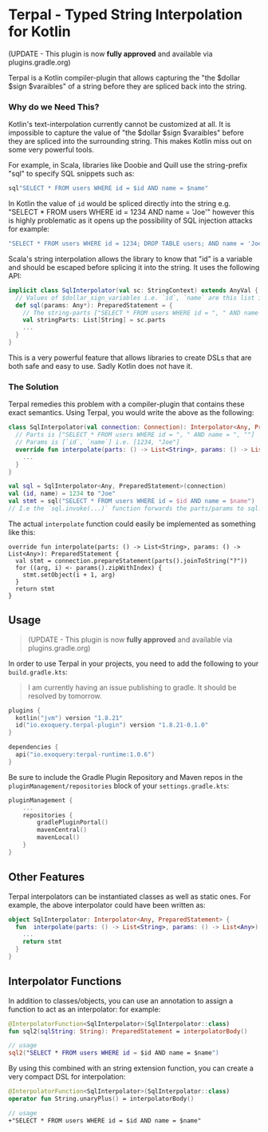 # Terpal - Typed String Interpolation for Kotlin

(UPDATE - This plugin is now **fully approved** and available via plugins.gradle.org)

Terpal is a Kotlin compiler-plugin that allows capturing the "the $dollar $sign $varaibles" of a string before they are spliced back into the string.

### Why do we Need This?

Kotlin's text-interpolation currently cannot be customized at all. It is impossible to capture the value of "the $dollar $sign $varaibles" 
before they are spliced into the surrounding string. This makes Kotlin miss out on some very powerful tools.

For example, in Scala, libraries like Doobie and Quill use the string-prefix "sql" to specify SQL snippets such as:

```scala
sql"SELECT * FROM users WHERE id = $id AND name = $name"
```
In Kotlin the value of `id` would be spliced directly into the string e.g. "SELECT * FROM users WHERE id = 1234 AND name = 'Joe'"
however this is highly problematic as it opens up the possibility of SQL injection attacks for example:
```scala
"SELECT * FROM users WHERE id = 1234; DROP TABLE users; AND name = 'Joe'"
```

Scala's string interpolation allows the library to know that "id" is a variable and should be escaped before 
splicing it into the string. It uses the following API:

```scala
implicit class SqlInterpolator(val sc: StringContext) extends AnyVal {
  // Values of $dollar_sign_variables i.e. `id`, `name` are this list i.e. [1234, "Joe"]
  def sql(params: Any*): PreparedStatement = {
    // The string-parts ["SELECT * FROM users WHERE id = ", " AND name = " and ""] are this list
    val stringParts: List[String] = sc.parts
    ...
  }
}
```

This is a very powerful feature that allows libraries to create DSLs that are both safe and easy to use.
Sadly Kotlin does not have it.

### The Solution

Terpal remedies this problem with a compiler-plugin that contains these exact semantics.
Using Terpal, you would write the above as the following: 
```kotlin
class SqlInterpolator(val connection: Connection): Interpolator<Any, PreparedStatement> {
  // Parts is ["SELECT * FROM users WHERE id = ", " AND name = ", ""]
  // Params is [`id`, `name`] i.e. [1234, "Joe"]
  override fun interpolate(parts: () -> List<String>, params: () -> List<Any>): PreparedStatement {
    ...
  }
}

val sql = SqlInterpolator<Any, PreparedStatement>(connection)
val (id, name) = 1234 to "Joe"
val stmt = sql("SELECT * FROM users WHERE id = $id AND name = $name")
// I.e the `sql.invoke(...)` function forwards the parts/params to sql.interpolate
```

The actual `interpolate` function could easily be implemented as something like this:
```
override fun interpolate(parts: () -> List<String>, params: () -> List<Any>): PreparedStatement {
  val stmt = connection.prepareStatement(parts().joinToString("?"))
  for ((arg, i) <- params().zipWithIndex) {
    stmt.setObject(i + 1, arg)
  }
  return stmt
}
```

## Usage

> (UPDATE - This plugin is now **fully approved** and available via plugins.gradle.org)

In order to use Terpal in your projects, you need to add the following to your `build.gradle.kts`:

> I am currently having an issue publishing to gradle. It should be resolved by tomorrow.

```kotlin
plugins {
  kotlin("jvm") version "1.8.21"
  id("io.exoquery.terpal-plugin") version "1.8.21-0.1.0"
}

dependencies {
  api("io.exoquery:terpal-runtime:1.0.6")
}
```

Be sure to include the Gradle Plugin Repository and Maven repos in the `pluginManagement/repositories` block of your `settings.gradle.kts`:
```kotlin
pluginManagement {
    ...
    repositories {
        gradlePluginPortal()
        mavenCentral()
        mavenLocal()
    }
}
```

## Other Features

Terpal interpolators can be instantiated classes as well as static ones. For example, the above
interpolator could have been written as:
```kotlin
object SqlInterpolator: Interpolator<Any, PreparedStatement> { 
  fun  interpolate(parts: () -> List<String>, params: () -> List<Any>): PreparedStatement {
    ...
    return stmt
  }
}
```

## Interpolator Functions
In addition to classes/objects, you can use an annotation to assign a function to act as an interpolator:
for example:

```kotlin
@InterpolatorFunction<SqlInterpolator>(SqlInterpolator::class)
fun sql2(sqlString: String): PreparedStatement = interpolatorBody()

// usage
sql2("SELECT * FROM users WHERE id = $id AND name = $name")
```

By using this combined with an string extension function, you can create a very compact DSL for interpolation:
```kotlin
@InterpolatorFunction<SqlInterpolator>(SqlInterpolator::class)
operator fun String.unaryPlus() = interpolatorBody()

// usage
+"SELECT * FROM users WHERE id = $id AND name = $name"
```
